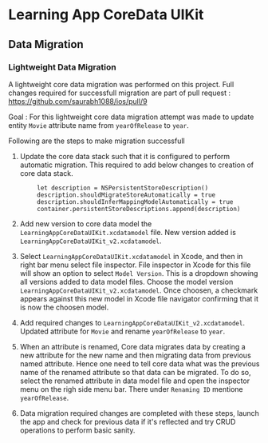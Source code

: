 # Learning App CoreData UIKit


## Data Migration

### Lightweight Data Migration

A lightweight core data migration was performed on this project. Full changes required
for successfull migration are part of pull request :
https://github.com/saurabh1088/ios/pull/9

Goal : For this lightweight core data migration attempt was made to update entity
`Movie` attribute name from `yearOfRelease` to `year`.

Following are the steps to make migration successfull

1. Update the core data stack such that it is configured to perform automatic migration.
This required to add below changes to creation of core data stack.

```
        let description = NSPersistentStoreDescription()
        description.shouldMigrateStoreAutomatically = true
        description.shouldInferMappingModelAutomatically = true
        container.persistentStoreDescriptions.append(description)
```

2. Add new version to core data model the `LearningAppCoreDataUIKit.xcdatamodel` file. New version added is `LearningAppCoreDataUIKit_v2.xcdatamodel`.

3. Select `LearningAppCoreDataUIKit.xcdatamodel` in Xcode, and then in right bar
menu select file inspector. File inspector in Xcode for this file will show an
option to select `Model Version`. This is a dropdown showing all versions added
to data model files. Choose the model version `LearningAppCoreDataUIKit_v2.xcdatamodel`.
Once choosen, a checkmark appears against this new model in Xcode file navigator
confirming that it is now the choosen model.

4. Add required changes to `LearningAppCoreDataUIKit_v2.xcdatamodel`. Updated
attribute for `Movie` and rename `yearOfRelease` to `year`.

5. When an attribute is renamed, Core data migrates data by creating a new attribute
for the new name and then migrating data from previous named attribute. Hence one
need to tell core data what was the previous name of the renamed attribute so that
data can be migrated. To do so, select the renamed attribute in data model file
and open the inspector menu on the righ side menu bar. There under `Renaming ID`
mentione `yearOfRelease`.

6. Data migration required changes are completed with these steps, launch the app
and check for previous data if it's reflected and try CRUD operations to perform
basic sanity.
